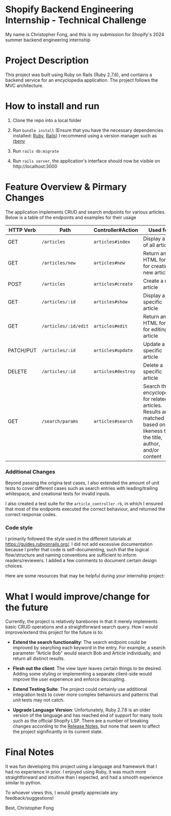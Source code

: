# Shopify Backend Engineering Internship - Technical Challenge

My name is Christopher Fong, and this is my submission for Shopify's 2024 summer backend engineering internship

# Project Description

This project was built using Ruby on Rails (Ruby 2.7.6), and contains a backend service for an encyclopedia application. The project follows the MVC architecture.

# How to install and run

1. Clone the repo into a local folder
2. Run `bundle install` (Ensure that you have the necessary dependencies installed: [Ruby](https://www.ruby-lang.org/en/documentation/installation/), [Rails](https://guides.rubyonrails.org/getting_started.html#creating-a-new-rails-project-installing-rails))
   I recommend using a version manager such as [rbenv](https://github.com/rbenv/rbenv)

3. Run `rails db:migrate`
4. Run `rails server`, the application's interface should now be visible on http://localhost:3000

# Feature Overview & Pirmary Changes

The application implements CRUD and search endpoints for various articles. Below is a table of the endpoints and examples for their usage

| HTTP Verb | Path                 | Controller#Action  | Used for                                                                                                                 |
| --------- | -------------------- | ------------------ | ------------------------------------------------------------------------------------------------------------------------ |
| GET       | `/articles`          | `articles#index`   | Display a list of all articles                                                                                           |
| GET       | `/articles/new`      | `articles#new`     | Return an HTML form for creating a new article                                                                           |
| POST      | `/articles`          | `articles#create`  | Create a new article                                                                                                     |
| GET       | `/articles/:id`      | `articles#show`    | Display a specific article                                                                                               |
| GET       | `/articles/:id/edit` | `articles#edit`    | Return an HTML form for editing an article                                                                               |
| PATCH/PUT | `/articles/:id`      | `articles#update`  | Update a specific article                                                                                                |
| DELETE    | `/articles/:id`      | `articles#destroy` | Delete a specific article                                                                                                |
| GET       | `/search/params`     | `articles#search`  | Search the encyclopedia for related articles. Results are matched based on likeness to the title, author, and/or content |

### Additional Changes

Beyond passing the origina test cases, I also extended the amount of unit tests to cover different cases such as search entries with leading/trailing whitespace, and creational tests for invalid inputs.

I also created a test suite for the `article_controller.rb`, in which I ensured that most of the endpoints executed the correct behaviour, and returned the correct response codes.

### Code style

I primarily followed the style used in the different tutorials at https://guides.rubyonrails.org/. I did not add excessive documentation because I prefer that code is self-documenting, such that the logical flow/structure and naming conventions are sufficient to inform readers/reviewers. I added a few comments to document certain design choices.

Here are some resources that may be helpful during your internship project:

# What I would improve/change for the future

Currently, the project is relatively barebones in that it merely implements basic CRUD operations and a straightforward search query. How I would improve/extend this project for the future is to:

- **Extend the search functionality**: The search endpoint could be improved by searching each keyword in the entry. For example, a search parameter "Article Bob" would search Bob and Article individually, and return all distinct results.

- **Flesh out the client**: The view layer leaves certain things to be desired. Adding some styling or implementing a separate client-side would improve the user experience and enforce decoupling.

- **Extend Testing Suite**: The project could certainly use additional integration tests to cover more complex behaviours and patterns that unit tests may not catch.

- **Upgrade Language Version**: Unfortunately, Ruby 2.7.6 is an older version of the language and has reached end of support for many tools such as the official Shopify LSP. There are a number of breaking changes according to the [Release Notes](https://www.ruby-lang.org/en/news/2020/12/25/ruby-3-0-0-released/), but none that seem to affect the project significantly in its current state.

# Final Notes

It was fun developing this project using a language and framework that I had no experience in prior. I enjoyed using Ruby, it was much more straightforward and intuitive than I expected, and had a smooth experience similar to python.

To whoever views this, I would greatly appreciate any feedback/suggestions!

Best, Christopher Fong
